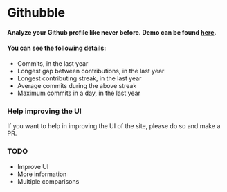 # Githubble

#### Analyze your Github profile like never before. Demo can be found [here](https://githubbble.herokuapp.com).

#### You can see the following details:
- Commits, in the last year
- Longest gap between contributions, in the last year
- Longest contributing streak, in the last year
- Average commits during the above streak
- Maximum commits in a day, in the last year

### Help improving the UI
If you want to help in improving the UI of the site, please do so and make a PR.

### TODO
- Improve UI
- More information
- Multiple comparisons
